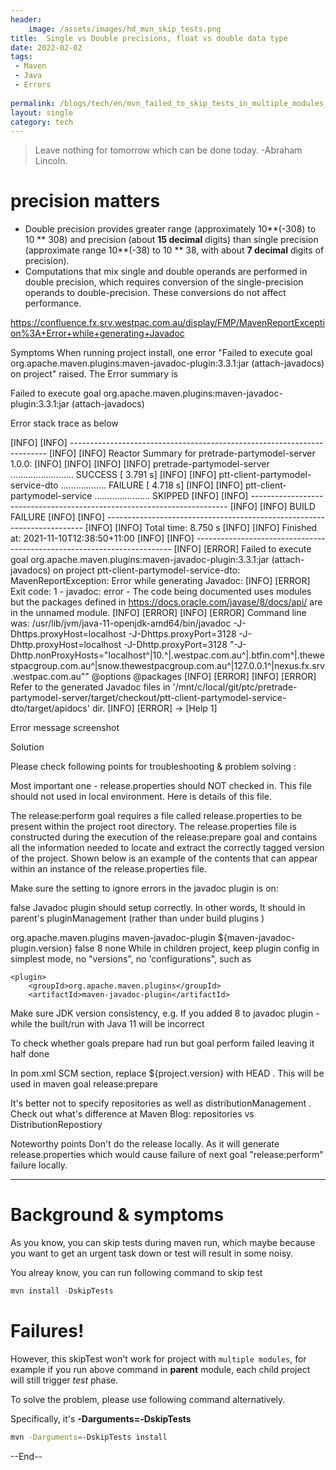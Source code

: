 ```yaml
---
header:
    image: /assets/images/hd_mvn_skip_tests.png
title:  Single vs Double precisions, float vs double data type
date: 2022-02-02
tags:
 - Maven
 - Java
 - Errors
 
permalink: /blogs/tech/en/mvn_failed_to_skip_tests_in_multiple_modules_project
layout: single
category: tech
---
```


> Leave nothing for tomorrow which can be done today. -Abraham Lincoln.

# precision matters

 - Double precision provides greater range (approximately 10**(-308) to 10 ** 308) and precision (about **15 decimal** digits) than single precision (approximate range 10**(-38) to 10 ** 38, with about **7 decimal** digits of precision).
 - Computations that mix single and double operands are performed in double precision, which requires conversion of the single-precision operands to double-precision. These conversions do not affect performance.



https://confluence.fx.srv.westpac.com.au/display/FMP/MavenReportException%3A+Error+while+generating+Javadoc






Symptoms
When running project install, one error "Failed to execute goal org.apache.maven.plugins:maven-javadoc-plugin:3.3.1:jar (attach-javadocs) on project" raised. The Error summary is

Failed to execute goal org.apache.maven.plugins:maven-javadoc-plugin:3.3.1:jar (attach-javadocs) 

Error stack trace as below

[INFO] [INFO] ------------------------------------------------------------------------
[INFO] [INFO] Reactor Summary for pretrade-partymodel-server 1.0.0:
[INFO] [INFO]
[INFO] [INFO] pretrade-partymodel-server ......................... SUCCESS [ 3.791 s]
[INFO] [INFO] ptt-client-partymodel-service-dto .................. FAILURE [ 4.718 s]
[INFO] [INFO] ptt-client-partymodel-service ...................... SKIPPED
[INFO] [INFO] ------------------------------------------------------------------------
[INFO] [INFO] BUILD FAILURE
[INFO] [INFO] ------------------------------------------------------------------------
[INFO] [INFO] Total time: 8.750 s
[INFO] [INFO] Finished at: 2021-11-10T12:38:50+11:00
[INFO] [INFO] ------------------------------------------------------------------------
[INFO] [ERROR] Failed to execute goal org.apache.maven.plugins:maven-javadoc-plugin:3.3.1:jar (attach-javadocs) on project ptt-client-partymodel-service-dto: MavenReportException: Error while generating Javadoc:
[INFO] [ERROR] Exit code: 1 - javadoc: error - The code being documented uses modules but the packages defined in https://docs.oracle.com/javase/8/docs/api/ are in the unnamed module.
[INFO] [ERROR]
[INFO] [ERROR] Command line was: /usr/lib/jvm/java-11-openjdk-amd64/bin/javadoc -J-Dhttps.proxyHost=localhost -J-Dhttps.proxyPort=3128 -J-Dhttp.proxyHost=localhost -J-Dhttp.proxyPort=3128 "-J-Dhttp.nonProxyHosts=\"localhost^|10.^|.westpac.com.au^|.btfin.com^|.thewestpacgroup.com.au^|snow.thewestpacgroup.com.au^|127.0.0.1^|nexus.fx.srv.westpac.com.au\"" @options @packages
[INFO] [ERROR]
[INFO] [ERROR] Refer to the generated Javadoc files in '/mnt/c/local/git/ptc/pretrade-partymodel-server/target/checkout/ptt-client-partymodel-service-dto/target/apidocs' dir.
[INFO] [ERROR] -> [Help 1]


Error message screenshot


Solution


Please check following points for troubleshooting & problem solving  :

Most important one - release.properties  should NOT checked in.  This file should not used in local  environment. Here is details of this file.

The release:perform goal requires a file called release.properties to be present within the project root directory. The release.properties file is constructed during the execution of the release:prepare goal and contains all the information needed to locate and extract the correctly tagged version of the project. Shown below is an example of the contents that can appear within an instance of the release.properties file.

Make sure the setting to ignore errors in the javadoc plugin is on:  

<failOnError>false</failOnError>
Javadoc plugin should setup correctly. In other words, It should in parent's pluginManagement  (rather than under build plugins )  

<pluginManagement>
  <plugins>
    <plugin>
        <groupId>org.apache.maven.plugins</groupId>
        <artifactId>maven-javadoc-plugin</artifactId>
        <version>${maven-javadoc-plugin.version}</version>
        <configuration>
            <failOnError>false</failOnError>
            <source>8</source>
            <doclint>none</doclint>
        </configuration>
    </plugin>
 
  </plugins>
</pluginManagement>
While in children project, keep plugin config in simplest mode, no "versions", no 'configurations", such as 

    <plugin>
        <groupId>org.apache.maven.plugins</groupId>
        <artifactId>maven-javadoc-plugin</artifactId>
   </plugin>
</plugins>
Make sure JDK version consistency, e.g. If you added <source>8</source> to javadoc plugin - while the built/run with Java 11 will be incorrect 

To check whether goals prepare had run but goal perform failed leaving it half done

In pom.xml SCM  section, replace <tag>${project.version}</tag>  with <tag>HEAD</tag>  . This will be used in maven goal release:prepare 

It's better not to specify repositories as well as distributionManagement . Check out what's difference at Maven Blog: repositories vs DistributionRepostiory





Noteworthy points
Don't do the release locally. As it will generate release.properties which would cause failure of next goal "release:perform" failure locally.

















-------------


# Background & symptoms

As you know, you can skip tests during maven run, which maybe because you want to get an urgent task down or test will result in some noisy.

You alreay know, you can run following command to skip test

```java
mvn install -DskipTests
```
# Failures!
However, this skipTest won't work for project with `multiple modules`, for example if you run above command in **parent** module, each child project will still trigger *test* phase. 

To solve the problem, please use following command alternatively. 

Specifically, it's **-Darguments=-DskipTests**

```bash
mvn -Darguments=-DskipTests install
```

--End--



